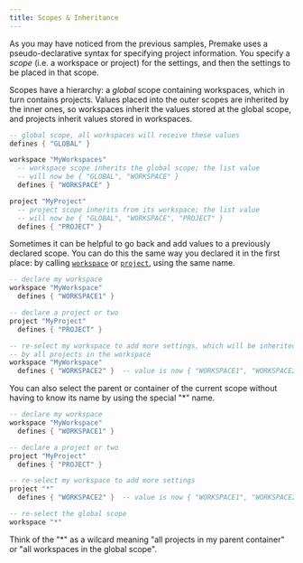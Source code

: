 ```yaml
---
title: Scopes & Inheritance
---
```


As you may have noticed from the previous samples, Premake uses a pseudo-declarative syntax for specifying project information. You specify a *scope* (i.e. a workspace or project) for the settings, and then the settings to be placed in that scope.

Scopes have a hierarchy: a *global* scope containing workspaces, which in turn contains projects. Values placed into the outer scopes are inherited by the inner ones, so workspaces inherit the values stored at the global scope, and projects inherit values stored in workspaces.

```lua
-- global scope, all workspaces will receive these values
defines { "GLOBAL" }

workspace "MyWorkspaces"
  -- workspace scope inherits the global scope; the list value
  -- will now be { "GLOBAL", "WORKSPACE" }
  defines { "WORKSPACE" }

project "MyProject"
  -- project scope inherits from its workspace; the list value
  -- will now be { "GLOBAL", "WORKSPACE", "PROJECT" }
  defines { "PROJECT" }
```

Sometimes it can be helpful to go back and add values to a previously declared scope. You can do this the same way you declared it in the first place: by calling [`workspace`](workspace) or [`project`](project), using the same name.

```lua
-- declare my workspace
workspace "MyWorkspace"
  defines { "WORKSPACE1" }

-- declare a project or two
project "MyProject"
  defines { "PROJECT" }

-- re-select my workspace to add more settings, which will be inherited
-- by all projects in the workspace
workspace "MyWorkspace"
  defines { "WORKSPACE2" }  -- value is now { "WORKSPACE1", "WORKSPACE2" }
```

You can also select the parent or container of the current scope without having to know its name by using the special "*" name.

```lua
-- declare my workspace
workspace "MyWorkspace"
  defines { "WORKSPACE1" }

-- declare a project or two
project "MyProject"
  defines { "PROJECT" }

-- re-select my workspace to add more settings
project "*"
  defines { "WORKSPACE2" }  -- value is now { "WORKSPACE1", "WORKSPACE2" }

-- re-select the global scope
workspace "*"
```

Think of the "*" as a wilcard meaning "all projects in my parent container" or "all workspaces in the global scope".
